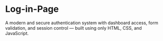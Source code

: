 # Log-in-Page
A modern and secure authentication system with dashboard access, form validation, and session control — built using only HTML, CSS, and JavaScript.
